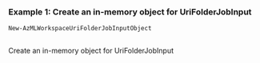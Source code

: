 ### Example 1: Create an in-memory object for UriFolderJobInput
```powershell
New-AzMLWorkspaceUriFolderJobInputObject
```

```output
```

Create an in-memory object for UriFolderJobInput